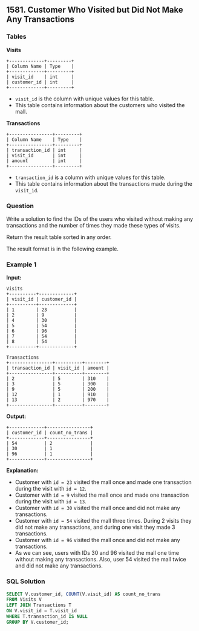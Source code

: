 ## 1581. Customer Who Visited but Did Not Make Any Transactions

### Tables

**Visits**

```
+-------------+---------+
| Column Name | Type    |
+-------------+---------+
| visit_id    | int     |
| customer_id | int     |
+-------------+---------+
```

- `visit_id` is the column with unique values for this table.
- This table contains information about the customers who visited the mall.

**Transactions**

```
+----------------+---------+
| Column Name    | Type    |
+----------------+---------+
| transaction_id | int     |
| visit_id       | int     |
| amount         | int     |
+----------------+---------+
```

- `transaction_id` is a column with unique values for this table.
- This table contains information about the transactions made during the `visit_id`.

### Question

Write a solution to find the IDs of the users who visited without making any transactions and the number of times they made these types of visits.

Return the result table sorted in any order.

The result format is in the following example.

### Example 1

**Input:**
```
Visits
+----------+-------------+
| visit_id | customer_id |
+----------+-------------+
| 1        | 23          |
| 2        | 9           |
| 4        | 30          |
| 5        | 54          |
| 6        | 96          |
| 7        | 54          |
| 8        | 54          |
+----------+-------------+

Transactions
+----------------+----------+--------+
| transaction_id | visit_id | amount |
+----------------+----------+--------+
| 2              | 5        | 310    |
| 3              | 5        | 300    |
| 9              | 5        | 200    |
| 12             | 1        | 910    |
| 13             | 2        | 970    |
+----------------+----------+--------+
```

**Output:**
```
+-------------+----------------+
| customer_id | count_no_trans |
+-------------+----------------+
| 54          | 2              |
| 30          | 1              |
| 96          | 1              |
+-------------+----------------+
```

**Explanation:**
- Customer with `id = 23` visited the mall once and made one transaction during the visit with `id = 12`.
- Customer with `id = 9` visited the mall once and made one transaction during the visit with `id = 13`.
- Customer with `id = 30` visited the mall once and did not make any transactions.
- Customer with `id = 54` visited the mall three times. During 2 visits they did not make any transactions, and during one visit they made 3 transactions.
- Customer with `id = 96` visited the mall once and did not make any transactions.
- As we can see, users with IDs 30 and 96 visited the mall one time without making any transactions. Also, user 54 visited the mall twice and did not make any transactions.


### SQL Solution

```sql
SELECT V.customer_id, COUNT(V.visit_id) AS count_no_trans
FROM Visits V
LEFT JOIN Transactions T
ON V.visit_id = T.visit_id
WHERE T.transaction_id IS NULL
GROUP BY V.customer_id;
```
